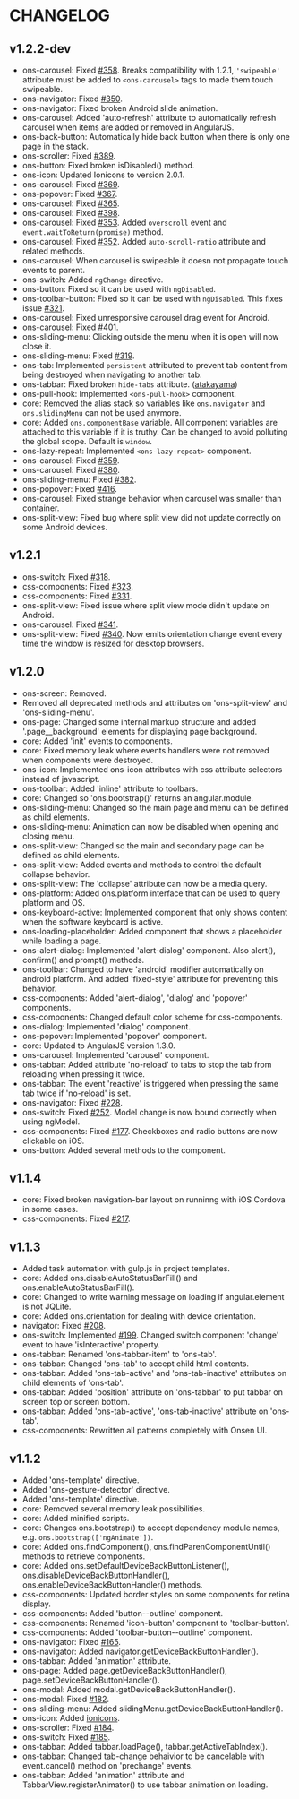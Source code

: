 
CHANGELOG
====

v1.2.2-dev
----
 * ons-carousel: Fixed [#358](https://github.com/OnsenUI/OnsenUI/issues/358). Breaks compatibility with 1.2.1, `'swipeable'` attribute must be added to `<ons-carousel>` tags to made them touch swipeable.
 * ons-navigator: Fixed [#350](https://github.com/OnsenUI/OnsenUI/issues/350).
 * ons-navigator: Fixed broken Android slide animation.
 * ons-carousel: Added 'auto-refresh' attribute to automatically refresh carousel when items are added or removed in AngularJS.
 * ons-back-button: Automatically hide back button when there is only one page in the stack.
 * ons-scroller: Fixed [#389](https://github.com/OnsenUI/OnsenUI/issues/389).
 * ons-button: Fixed broken isDisabled() method.
 * ons-icon: Updated Ionicons to version 2.0.1.
 * ons-carousel: Fixed [#369](https://github.com/OnsenUI/OnsenUI/issues/369).
 * ons-popover: Fixed [#367](https://github.com/OnsenUI/OnsenUI/issues/367).
 * ons-carousel: Fixed [#365](https://github.com/OnsenUI/OnsenUI/issues/365).
 * ons-carousel: Fixed [#398](https://github.com/OnsenUI/OnsenUI/issues/398).
 * ons-carousel: Fixed [#353](https://github.com/OnsenUI/OnsenUI/issues/353). Added `overscroll` event and `event.waitToReturn(promise)` method.
 * ons-carousel: Fixed [#352](https://github.com/OnsenUI/OnsenUI/issues/352). Added `auto-scroll-ratio` attribute and related methods.
 * ons-carousel: When carousel is swipeable it doesn not propagate touch events to parent.
 * ons-switch: Added `ngChange` directive.
 * ons-button: Fixed so it can be used with `ngDisabled`.
 * ons-toolbar-button: Fixed so it can be used with `ngDisabled`. This fixes issue [#321](https://github.com/OnsenUI/issues/321).
 * ons-carousel: Fixed unresponsive carousel drag event for Android.
 * ons-carousel: Fixed [#401](https://github.com/OnsenUI/OnsenUI/issues/401).
 * ons-sliding-menu: Clicking outside the menu when it is open will now close it.
 * ons-sliding-menu: Fixed [#319](https://github.com/OnsenUI/OnsenUI/issues/319).
 * ons-tab: Implemented `persistent` attributed to prevent tab content from being destroyed when navigating to another tab.
 * ons-tabbar: Fixed broken `hide-tabs` attribute. ([atakayama](https://github.com/atakayama))
 * ons-pull-hook: Implemented `<ons-pull-hook>` component.
 * core: Removed the alias stack so variables like `ons.navigator` and `ons.slidingMenu` can not be used anymore.
 * core: Added `ons.componentBase` variable. All component variables are attached to this variable if it is truthy. Can be changed to avoid polluting the global scope. Default is `window`.
 * ons-lazy-repeat: Implemented `<ons-lazy-repeat>` component.
 * ons-carousel: Fixed [#359](https://github.com/OnsenUI/OnsenUI/issues/359).
 * ons-carousel: Fixed [#380](https://github.com/OnsenUI/OnsenUI/issues/380).
 * ons-sliding-menu: Fixed [#382](https://github.com/OnsenUI/OnsenUI/issues/382).
 * ons-popover: Fixed [#416](https://github.com/OnsenUI/OnsenUI/issues/416).
 * ons-carousel: Fixed strange behavior when carousel was smaller than container.
 * ons-split-view: Fixed bug where split view did not update correctly on some Android devices.

v1.2.1
----

 * ons-switch: Fixed [#318](https://github.com/OnsenUI/OnsenUI/issues/318).
 * css-components: Fixed [#323](https://github.com/OnsenUI/OnsenUI/issues/323).
 * css-components: Fixed [#331](https://github.com/OnsenUI/OnsenUI/issues/331).
 * ons-split-view: Fixed issue where split view mode didn't update on Android.
 * ons-carousel: Fixed [#341](https://github.com/OnsenUI/OnsenUI/issues/341).
 * ons-split-view: Fixed [#340](https://github.com/OnsenUI/OnsenUI/issues/340). Now emits orientation change event every time the window is resized for desktop browsers.

v1.2.0
----

 * ons-screen: Removed.
 * Removed all deprecated methods and attributes on 'ons-split-view' and 'ons-sliding-menu'.
 * ons-page: Changed some internal markup structure and added '.page__background' elements for displaying page background.
 * core: Added 'init' events to components.
 * core: Fixed memory leak where events handlers were not removed when components were destroyed.
 * ons-icon: Implemented ons-icon attributes with css attribute selectors instead of javascript.
 * ons-toolbar: Added 'inline' attribute to toolbars.
 * core: Changed so 'ons.bootstrap()' returns an angular.module.
 * ons-sliding-menu: Changed so the main page and menu can be defined as child elements.
 * ons-sliding-menu: Animation can now be disabled when opening and closing menu.
 * ons-split-view: Changed so the main and secondary page can be defined as child elements.
 * ons-split-view: Added events and methods to control the default collapse behavior.
 * ons-split-view: The 'collapse' attribute can now be a media query.
 * ons-platform: Added ons.platform interface that can be used to query platform and OS.
 * ons-keyboard-active: Implemented component that only shows content when the software keyboard is active.
 * ons-loading-placeholder: Added component that shows a placeholder while loading a page.
 * ons-alert-dialog: Implemented 'alert-dialog' component. Also alert(), confirm() and prompt() methods.
 * ons-toolbar: Changed to have 'android' modifier automatically on android platform. And added 'fixed-style' attribute for preventing this behavior.
 * css-components: Added 'alert-dialog', 'dialog' and 'popover' components.
 * css-components: Changed default color scheme for css-components.
 * ons-dialog: Implemented 'dialog' component.
 * ons-popover: Implemented 'popover' component.
 * core: Updated to AngularJS version 1.3.0.
 * ons-carousel: Implemented 'carousel' component.
 * ons-tabbar: Added attribute 'no-reload' to tabs to stop the tab from reloading when pressing it twice.
 * ons-tabbar: The event 'reactive' is triggered when pressing the same tab twice if 'no-reload' is set.
 * ons-navigator: Fixed [#228](https://github.com/OnsenUI/OnsenUI/issues/228).
 * ons-switch: Fixed [#252](https://github.com/OnsenUI/OnsenUI/issues/252). Model change is now bound correctly when using ngModel.
 * css-components: Fixed [#177](https://github.com/OnsenUI/OnsenUI/issues/177). Checkboxes and radio buttons are now clickable on iOS.
 * ons-button: Added several methods to the component. 

v1.1.4
----

 * core: Fixed broken navigation-bar layout on runninng with iOS Cordova in some cases.
 * css-components: Fixed [#217](https://github.com/OnsenUI/OnsenUI/issues/217).

v1.1.3
----

 * Added task automation with gulp.js in project templates.
 * core: Added ons.disableAutoStatusBarFill() and ons.enableAutoStatusBarFill().
 * core: Changed to write warning message on loading if angular.element is not JQLite.
 * core: Added ons.orientation for dealing with device orientation.
 * navigator: Fixed [#208](https://github.com/OnsenUI/OnsenUI/issues/208).
 * ons-switch: Implemented [#199](https://github.com/OnsenUI/OnsenUI/issues/199). Changed switch component 'change' event to have 'isInteractive' property.
 * ons-tabbar: Renamed 'ons-tabbar-item' to 'ons-tab'.
 * ons-tabbar: Changed 'ons-tab' to accept child html contents.
 * ons-tabbar: Added 'ons-tab-active' and 'ons-tab-inactive' attributes on child elements of 'ons-tab'.
 * ons-tabbar: Added 'position' attribute on 'ons-tabbar' to put tabbar on screen top or screen bottom.
 * ons-tabbar: Added 'ons-tab-active', 'ons-tab-inactive' attribute on 'ons-tab'.
 * css-components: Rewritten all patterns completely with Onsen UI.

v1.1.2
----

 * Added 'ons-template' directive.
 * Added 'ons-gesture-detector' directive.
 * Added 'ons-template' directive.
 * core: Removed several memory leak possibilities.
 * core: Added minified scripts.
 * core: Changes ons.bootstrap() to accept dependency module names, e.g. `ons.bootstrap(['ngAnimate'])`.
 * core: Added ons.findComponent(), ons.findParenComponentUntil() methods to retrieve components.
 * core: Added ons.setDefaultDeviceBackButtonListener(), ons.disableDeviceBackButtonHandler(), ons.enableDeviceBackButtonHandler() methods.
 * css-components: Updated border styles on some components for retina display.
 * css-components: Added 'button--outline' component.
 * css-components: Renamed 'icon-button' component to 'toolbar-button'.
 * css-components: Added 'toolbar-button--outline' component.
 * ons-navigator: Fixed [#165](https://github.com/OnsenUI/OnsenUI/issues/165).
 * ons-navigator: Added navigator.getDeviceBackButtonHandler().
 * ons-tabbar: Added 'animation' attribute.
 * ons-page: Added page.getDeviceBackButtonHandler(), page.setDeviceBackButtonHandler().
 * ons-modal: Added modal.getDeviceBackButtonHandler().
 * ons-modal: Fixed [#182](https://github.com/OnsenUI/OnsenUI/issues/182).
 * ons-sliding-menu: Added slidingMenu.getDeviceBackButtonHandler().
 * ons-icon: Added [ionicons](http://ionicons.com).
 * ons-scroller: Fixed [#184](https://github.com/OnsenUI/OnsenUI/issues/184).
 * ons-switch: Fixed [#185](https://github.com/OnsenUI/OnsenUI/issues/185).
 * ons-tabbar: Added tabbar.loadPage(), tabbar.getActiveTabIndex().
 * ons-tabbar: Changed tab-change behaivior to be cancelable with event.cancel() method on 'prechange' events.
 * ons-tabbar: Added 'animation' attribute and TabbarView.registerAnimator() to use tabbar animation on loading.

